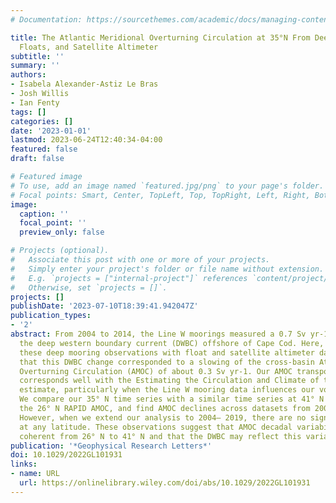 ```yaml
---
# Documentation: https://sourcethemes.com/academic/docs/managing-content/

title: The Atlantic Meridional Overturning Circulation at 35°N From Deep Moorings,
  Floats, and Satellite Altimeter
subtitle: ''
summary: ''
authors:
- Isabela Alexander-Astiz Le Bras
- Josh Willis
- Ian Fenty
tags: []
categories: []
date: '2023-01-01'
lastmod: 2023-06-24T12:40:34-04:00
featured: false
draft: false

# Featured image
# To use, add an image named `featured.jpg/png` to your page's folder.
# Focal points: Smart, Center, TopLeft, Top, TopRight, Left, Right, BottomLeft, Bottom, BottomRight.
image:
  caption: ''
  focal_point: ''
  preview_only: false

# Projects (optional).
#   Associate this post with one or more of your projects.
#   Simply enter your project's folder or file name without extension.
#   E.g. `projects = ["internal-project"]` references `content/project/deep-learning/index.md`.
#   Otherwise, set `projects = []`.
projects: []
publishDate: '2023-07-10T18:39:41.942047Z'
publication_types:
- '2'
abstract: From 2004 to 2014, the Line W moorings measured a 0.7 Sv yr-1 slowing of
  the deep western boundary current (DWBC) offshore of Cape Cod. Here, we combine
  these deep mooring observations with float and satellite altimeter data and find
  that this DWBC change corresponded to a slowing of the cross-basin Atlantic Meridional
  Overturning Circulation (AMOC) of about 0.3 Sv yr-1. Our AMOC transport time series
  corresponds well with the Estimating the Circulation and Climate of the Ocean state
  estimate, particularly when the Line W mooring data influences our volume closure.
  We compare our 35° N time series with a similar time series at 41° N as well as
  the 26° N RAPID AMOC, and find AMOC declines across datasets from 2004 to 2014.
  However, when we extend our analysis to 2004– 2019, there are no significant trends
  at any latitude. These observations suggest that AMOC decadal variability is meridionally
  coherent from 26° N to 41° N and that the DWBC may reflect this variability.
publication: '*Geophysical Research Letters*'
doi: 10.1029/2022GL101931
links:
- name: URL
  url: https://onlinelibrary.wiley.com/doi/abs/10.1029/2022GL101931
---
```

